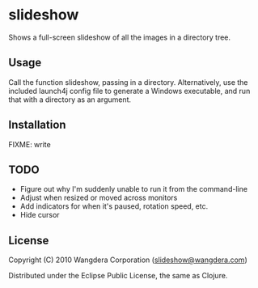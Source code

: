 # slideshow

Shows a full-screen slideshow of all the images in a directory tree. 

## Usage

Call the function slideshow, passing in a directory. Alternatively,
use the included launch4j config file to generate a Windows
executable, and run that with a directory as an argument. 

## Installation

FIXME: write

## TODO

* Figure out why I'm suddenly unable to run it from the command-line
* Adjust when resized or moved across monitors
* Add indicators for when it's paused, rotation speed, etc.
* Hide cursor

## License

Copyright (C) 2010 Wangdera Corporation (slideshow@wangdera.com)

Distributed under the Eclipse Public License, the same as Clojure.
